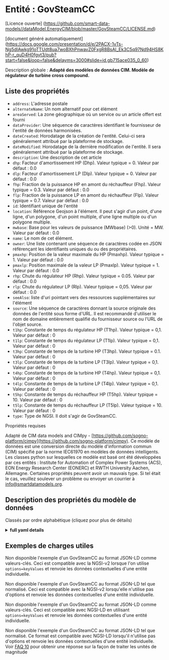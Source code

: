Entité : GovSteamCC  
===================  
[Licence ouverte] (https://github.com/smart-data-models//dataModel.EnergyCIM/blob/master/GovSteamCC/LICENSE.md)  
[document généré automatiquement] (https://docs.google.com/presentation/d/e/2PACX-1vTs-Ng5dIAwkg91oTTUdt8ua7woBXhPnwavZ0FxgR8BsAI_Ek3C5q97Nd94HS8KhP-r_quD4H0fgyt3/pub?start=false&loop=false&delayms=3000#slide=id.gb715ace035_0_60)  
Description globale : **Adapté des modèles de données CIM. Modèle de régulateur de turbine cross compound.**  

## Liste des propriétés  

- `address`: L'adresse postale  - `alternateName`: Un nom alternatif pour cet élément  - `areaServed`: La zone géographique où un service ou un article offert est fourni  - `dataProvider`: Une séquence de caractères identifiant le fournisseur de l'entité de données harmonisées.  - `dateCreated`: Horodatage de la création de l'entité. Celui-ci sera généralement attribué par la plateforme de stockage.  - `dateModified`: Horodatage de la dernière modification de l'entité. Il sera généralement attribué par la plateforme de stockage.  - `description`: Une description de cet article  - `dhp`: Facteur d'amortissement HP (Dhp).  Valeur typique = 0. Valeur par défaut : 0.0  - `dlp`: Facteur d'amortissement LP (Dlp).  Valeur typique = 0. Valeur par défaut : 0.0  - `fhp`: Fraction de la puissance HP en amont du réchauffeur (Fhp).  Valeur typique = 0.3. Valeur par défaut : 0.0  - `flp`: Fraction de la puissance LP en amont du réchauffeur (Flp).  Valeur typique = 0.7. Valeur par défaut : 0.0  - `id`: Identifiant unique de l'entité  - `location`: Référence Geojson à l'élément. Il peut s'agir d'un point, d'une ligne, d'un polygone, d'un point multiple, d'une ligne multiple ou d'un polygone multiple.  - `mwbase`: Base pour les valeurs de puissance (MWbase) (>0).  Unité = MW. Valeur par défaut : 0.0  - `name`: Le nom de cet élément.  - `owner`: Une liste contenant une séquence de caractères codée en JSON référençant les identifiants uniques du ou des propriétaires.  - `pmaxhp`: Position de la valeur maximale du HP (Pmaxhp).  Valeur typique = 1. Valeur par défaut : 0.0  - `pmaxlp`: Position maximale de la valeur LP (Pmaxlp).  Valeur typique = 1. Valeur par défaut : 0.0  - `rhp`: Chute du régulateur HP (Rhp).  Valeur typique = 0.05. Valeur par défaut : 0.0  - `rlp`: Chute du régulateur LP (Rlp).  Valeur typique = 0,05. Valeur par défaut : 0.0  - `seeAlso`: liste d'uri pointant vers des ressources supplémentaires sur l'élément  - `source`: Une séquence de caractères donnant la source originale des données de l'entité sous forme d'URL. Il est recommandé d'utiliser le nom de domaine entièrement qualifié du fournisseur source ou l'URL de l'objet source.  - `t1hp`: Constante de temps du régulateur HP (T1hp).  Valeur typique = 0,1. Valeur par défaut : 0  - `t1lp`: Constante de temps du régulateur LP (T1lp).  Valeur typique = 0,1. Valeur par défaut : 0  - `t3hp`: Constante de temps de la turbine HP (T3hp).  Valeur typique = 0.1. Valeur par défaut : 0  - `t3lp`: Constante de temps de la turbine LP (T3lp).  Valeur typique = 0,1. Valeur par défaut : 0  - `t4hp`: Constante de temps de la turbine HP (T4hp).  Valeur typique = 0,1. Valeur par défaut : 0  - `t4lp`: Constante de temps de la turbine LP (T4lp).  Valeur typique = 0,1. Valeur par défaut : 0  - `t5hp`: Constante de temps du réchauffeur HP (T5hp).  Valeur typique = 10. Valeur par défaut : 0  - `t5lp`: Constante de temps du réchauffeur LP (T5lp).  Valeur typique = 10. Valeur par défaut : 0  - `type`: Type de NGSI. Il doit s'agir de GovSteamCC.    
Propriétés requises  
Adapté de CIM data models and CIMpy - [https://github.com/sogno-platform/cimpy](https://github.com/sogno-platform/cimpy). Ce modèle de données est une conversion directe du modèle d'information commun (CIM) spécifié par la norme IEC61970 en modèles de données intelligents. Les classes python sur lesquelles ce modèle est basé ont été développées par ces entités : Institute for Automation of Complex Power Systems (ACS), EON Energy Research Center (EONERC) et RWTH University Aachen, Allemagne. Certaines propriétés peuvent avoir un mauvais type. Si tel était le cas, veuillez soulever un problème ou envoyer un courrier à info@smartdatamodels.org.  
## Description des propriétés du modèle de données  
Classés par ordre alphabétique (cliquez pour plus de détails)  
<details><summary><strong>full yaml details</strong></summary>    
```yaml  
GovSteamCC:    
  description: 'Adapted from CIM data models. Cross compound turbine governor model.'    
  properties:    
    address:    
      description: 'The mailing address'    
      properties:    
        addressCountry:    
          description: 'Property. The country. For example, Spain. Model:''https://schema.org/addressCountry'''    
          type: string    
        addressLocality:    
          description: 'Property. The locality in which the street address is, and which is in the region. Model:''https://schema.org/addressLocality'''    
          type: string    
        addressRegion:    
          description: 'Property. The region in which the locality is, and which is in the country. Model:''https://schema.org/addressRegion'''    
          type: string    
        postOfficeBoxNumber:    
          description: 'Property. The post office box number for PO box addresses. For example, 03578. Model:''https://schema.org/postOfficeBoxNumber'''    
          type: string    
        postalCode:    
          description: 'Property. The postal code. For example, 24004. Model:''https://schema.org/https://schema.org/postalCode'''    
          type: string    
        streetAddress:    
          description: 'Property. The street address. Model:''https://schema.org/streetAddress'''    
          type: string    
      type: Property    
      x-ngsi:    
        model: https://schema.org/address    
    alternateName:    
      description: 'An alternative name for this item'    
      type: Property    
    areaServed:    
      description: 'The geographic area where a service or offered item is provided'    
      type: Property    
      x-ngsi:    
        model: https://schema.org/Text    
    dataProvider:    
      description: 'A sequence of characters identifying the provider of the harmonised data entity.'    
      type: Property    
    dateCreated:    
      description: 'Entity creation timestamp. This will usually be allocated by the storage platform.'    
      format: date-time    
      type: Property    
    dateModified:    
      description: 'Timestamp of the last modification of the entity. This will usually be allocated by the storage platform.'    
      format: date-time    
      type: Property    
    description:    
      description: 'A description of this item'    
      type: Property    
    dhp:    
      description: 'HP damping factor (Dhp).  Typical Value = 0. Default: 0.0'    
      type: number    
      x-ngsi:    
        model: https://schema.org/Number    
    dlp:    
      description: 'LP damping factor (Dlp).  Typical Value = 0. Default: 0.0'    
      type: number    
      x-ngsi:    
        model: https://schema.org/Number    
    fhp:    
      description: 'Fraction of HP power ahead of reheater (Fhp).  Typical Value = 0.3. Default: 0.0'    
      type: number    
      x-ngsi:    
        model: https://schema.org/Number    
    flp:    
      description: 'Fraction of LP power ahead of reheater (Flp).  Typical Value = 0.7. Default: 0.0'    
      type: number    
      x-ngsi:    
        model: https://schema.org/Number    
    id:    
      anyOf: &govsteamcc_-_properties_-_owner_-_items_-_anyof    
        - description: 'Property. Identifier format of any NGSI entity'    
          maxLength: 256    
          minLength: 1    
          pattern: ^[\w\-\.\{\}\$\+\*\[\]`|~^@!,:\\]+$    
          type: string    
        - description: 'Property. Identifier format of any NGSI entity'    
          format: uri    
          type: string    
      description: 'Unique identifier of the entity'    
      type: Property    
    location:    
      description: 'Geojson reference to the item. It can be Point, LineString, Polygon, MultiPoint, MultiLineString or MultiPolygon'    
      oneOf:    
        - description: 'GeoProperty. Geojson reference to the item. Point'    
          properties:    
            bbox:    
              items:    
                type: number    
              minItems: 4    
              type: array    
            coordinates:    
              items:    
                type: number    
              minItems: 2    
              type: array    
            type:    
              enum:    
                - Point    
              type: string    
          required:    
            - type    
            - coordinates    
          title: 'GeoJSON Point'    
          type: object    
        - description: 'GeoProperty. Geojson reference to the item. LineString'    
          properties:    
            bbox:    
              items:    
                type: number    
              minItems: 4    
              type: array    
            coordinates:    
              items:    
                items:    
                  type: number    
                minItems: 2    
                type: array    
              minItems: 2    
              type: array    
            type:    
              enum:    
                - LineString    
              type: string    
          required:    
            - type    
            - coordinates    
          title: 'GeoJSON LineString'    
          type: object    
        - description: 'GeoProperty. Geojson reference to the item. Polygon'    
          properties:    
            bbox:    
              items:    
                type: number    
              minItems: 4    
              type: array    
            coordinates:    
              items:    
                items:    
                  items:    
                    type: number    
                  minItems: 2    
                  type: array    
                minItems: 4    
                type: array    
              type: array    
            type:    
              enum:    
                - Polygon    
              type: string    
          required:    
            - type    
            - coordinates    
          title: 'GeoJSON Polygon'    
          type: object    
        - description: 'GeoProperty. Geojson reference to the item. MultiPoint'    
          properties:    
            bbox:    
              items:    
                type: number    
              minItems: 4    
              type: array    
            coordinates:    
              items:    
                items:    
                  type: number    
                minItems: 2    
                type: array    
              type: array    
            type:    
              enum:    
                - MultiPoint    
              type: string    
          required:    
            - type    
            - coordinates    
          title: 'GeoJSON MultiPoint'    
          type: object    
        - description: 'GeoProperty. Geojson reference to the item. MultiLineString'    
          properties:    
            bbox:    
              items:    
                type: number    
              minItems: 4    
              type: array    
            coordinates:    
              items:    
                items:    
                  items:    
                    type: number    
                  minItems: 2    
                  type: array    
                minItems: 2    
                type: array    
              type: array    
            type:    
              enum:    
                - MultiLineString    
              type: string    
          required:    
            - type    
            - coordinates    
          title: 'GeoJSON MultiLineString'    
          type: object    
        - description: 'GeoProperty. Geojson reference to the item. MultiLineString'    
          properties:    
            bbox:    
              items:    
                type: number    
              minItems: 4    
              type: array    
            coordinates:    
              items:    
                items:    
                  items:    
                    items:    
                      type: number    
                    minItems: 2    
                    type: array    
                  minItems: 4    
                  type: array    
                type: array    
              type: array    
            type:    
              enum:    
                - MultiPolygon    
              type: string    
          required:    
            - type    
            - coordinates    
          title: 'GeoJSON MultiPolygon'    
          type: object    
      type: GeoProperty    
    mwbase:    
      description: 'Base for power values (MWbase) (>0).  Unit = MW. Default: 0.0'    
      type: number    
      x-ngsi:    
        model: https://schema.org/Number    
    name:    
      description: 'The name of this item.'    
      type: Property    
    owner:    
      description: 'A List containing a JSON encoded sequence of characters referencing the unique Ids of the owner(s)'    
      items:    
        anyOf: *govsteamcc_-_properties_-_owner_-_items_-_anyof    
        description: 'Property. Unique identifier of the entity'    
      type: Property    
    pmaxhp:    
      description: 'Maximum HP value position (Pmaxhp).  Typical Value = 1. Default: 0.0'    
      type: number    
      x-ngsi:    
        model: https://schema.org/Number    
    pmaxlp:    
      description: 'Maximum LP value position (Pmaxlp).  Typical Value = 1. Default: 0.0'    
      type: number    
      x-ngsi:    
        model: https://schema.org/Number    
    rhp:    
      description: 'HP governor droop (Rhp).  Typical Value = 0.05. Default: 0.0'    
      type: number    
      x-ngsi:    
        model: https://schema.org/Number    
    rlp:    
      description: 'LP governor droop (Rlp).  Typical Value = 0.05. Default: 0.0'    
      type: number    
      x-ngsi:    
        model: https://schema.org/Number    
    seeAlso:    
      description: 'list of uri pointing to additional resources about the item'    
      oneOf:    
        - items:    
            format: uri    
            type: string    
          minItems: 1    
          type: array    
        - format: uri    
          type: string    
      type: Property    
    source:    
      description: 'A sequence of characters giving the original source of the entity data as a URL. Recommended to be the fully qualified domain name of the source provider, or the URL to the source object.'    
      type: Property    
    t1hp:    
      description: 'HP governor time constant (T1hp).  Typical Value = 0.1. Default: 0'    
      type: number    
      x-ngsi:    
        model: https://schema.org/Number    
    t1lp:    
      description: 'LP governor time constant (T1lp).  Typical Value = 0.1. Default: 0'    
      type: number    
      x-ngsi:    
        model: https://schema.org/Number    
    t3hp:    
      description: 'HP turbine time constant (T3hp).  Typical Value = 0.1. Default: 0'    
      type: number    
      x-ngsi:    
        model: https://schema.org/Number    
    t3lp:    
      description: 'LP turbine time constant (T3lp).  Typical Value = 0.1. Default: 0'    
      type: number    
      x-ngsi:    
        model: https://schema.org/Number    
    t4hp:    
      description: 'HP turbine time constant (T4hp).  Typical Value = 0.1. Default: 0'    
      type: number    
      x-ngsi:    
        model: https://schema.org/Number    
    t4lp:    
      description: 'LP turbine time constant (T4lp).  Typical Value = 0.1. Default: 0'    
      type: number    
      x-ngsi:    
        model: https://schema.org/Number    
    t5hp:    
      description: 'HP reheater time constant (T5hp).  Typical Value = 10. Default: 0'    
      type: number    
      x-ngsi:    
        model: https://schema.org/Number    
    t5lp:    
      description: 'LP reheater time constant (T5lp).  Typical Value = 10. Default: 0'    
      type: number    
      x-ngsi:    
        model: https://schema.org/Number    
    type:    
      description: 'NGSI type. It has to be GovSteamCC'    
      enum:    
        - GovSteamCC    
      type: Property    
  required: []    
  type: object    
```  
</details>    
## Exemples de charges utiles  
Non disponible l'exemple d'un GovSteamCC au format JSON-LD comme valeurs-clés. Ceci est compatible avec la NGSI-v2 lorsque l'on utilise `options=keyValues` et renvoie les données contextuelles d'une entité individuelle.  
Non disponible l'exemple d'un GovSteamCC au format JSON-LD tel que normalisé. Ceci est compatible avec la NGSI-v2 lorsqu'elle n'utilise pas d'options et renvoie les données contextuelles d'une entité individuelle.  
Non disponible l'exemple d'un GovSteamCC au format JSON-LD comme valeurs-clés. Ceci est compatible avec NGSI-LD en utilisant `options=keyValues` et renvoie les données contextuelles d'une entité individuelle.  
Non disponible l'exemple d'un GovSteamCC au format JSON-LD tel que normalisé. Ce format est compatible avec NGSI-LD lorsqu'il n'utilise pas d'options et renvoie les données contextuelles d'une entité individuelle.  
Voir [FAQ 10](https://smartdatamodels.org/index.php/faqs/) pour obtenir une réponse sur la façon de traiter les unités de magnitude